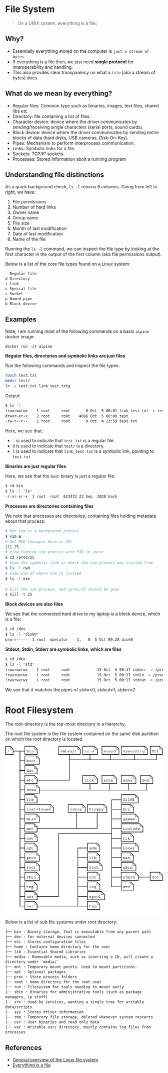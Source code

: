 # File System

> On a UNIX system, everything is a file;

## Why?

- Essentially everything stored on the computer is `just a stream of bytes`.
- If everything is a file then, we just need **single protocol** for interoperability and handling.
- This also provdes clear transparency on what a `file` (aka a stream of bytes) does.

## What do we mean by everything?

- Regular files: Common type such as binaries, images, text files, shared libs etc
- Directory: file containing a list of files.
- Character device: device where the driver communicates by sending/receiving single characters (serial ports, sound cards).
- Block device: device where the driver communicates by sending entire blocks of data (hard disks, USB cameras, Disk-On-Key).
- Pipes: Mechanism to perform interprocess communication.
- Links: Symbolic links for a file.
- Sockets: TCP/IP sockets.
- Processes: Stored information aboit a running program

## Understanding file distinctions

As a quick background check, `ls -l` returns 8 columns. Going from left to right, we have:

1. File permissions
2. Number of hard links
3. Owner name
4. Group name
5. File size
6. Month of last modification
7. Date of last modification
8. Name of the file

Running the `ls -l` command, we can inspect the file type by looking at the first character in the output of the first column (aka file permissions output).

Below is a list of the core file types found on a Linux system:

```
- Regular file
d Directory
l Link
c Special file
s Socket
p Named pipe
b Block device
```

## Examples

Note, I am running most of the following commands on a basic `alpine` docker image:

```
docker run -it alpine
```

**Regular files, directories and symbolic links are just files**

Run the following commands and inspect the file types:
```bash
touch test.txt
mkdir test/
ln -s test.txt link_test.txtg
```

Output:

```bash
$ ls -l
lrwxrwxrwx    1 root     root       8 Oct  5 00:01 link_test.txt -> test.txt
drwxr-xr-x    2 root     root    4096 Oct  5 00:00 test
-rw-r--r--    1 root     root       0 Oct  4 23:59 test.txt
```

Here, we see that:

- `-` is used to indicate that `test.txt` is a regular file.
- `d` is used to indicate that `test/` is a directory.
- `l` is used to indicate that `link_test.txt` is a symbolic link, pointing to `test.txt`

**Binaries are just regular files**

Here, we see that the `bash` binary is just a regular file:

```bash
$ cd bin
$ ls -l *ls*
-r-xr-xr-x  1 root  root  623472 22 Sep  2020 bash
```

**Processes are directories containing files**

We note that processes are directories, containing files holding metadata about that process:

```bash
# Run Vim as a background process
$ vim &
# Get PID (example here is 25)
[1] 25 
# View running vim process with PID in /proc
$ cd /proc/25
# View the symbolic link on where the vim process was started from
$ ls -l cwd
# View exe of where vim is located
$ ls -l exe

# Kill the vim process, and /proc/25 should be gone
$ kill -9 25
```

**Block devices are also files**

We see that the connected hard drive to my laptop is a block device, which is a file:

```bash
$ cd /dev
$ ls -l *disk0*
brw-r-----  1 root  operator    1,   0  5 Oct 09:28 disk0
```

**Stdout, Stdin, Stderr are symbolic links, which are files** 

```bash
$ cd /dev
$ ls -l *std*
lrwxrwxrwx    1 root     root            15 Oct  5 00:17 stderr -> /proc/self/fd/2
lrwxrwxrwx    1 root     root            15 Oct  5 00:17 stdin -> /proc/self/fd/0
lrwxrwxrwx    1 root     root            15 Oct  5 00:17 stdout -> /proc/self/fd/1
```

We see that it matches the pipes of stdin=0, stdout=1, stderr=2

# Root Filesystem

The root-directory is the top-most directory in a hierarchy, 

The root file system is the file system contained on the same disk partition on which the root directory is located.

![fs-layout](fs-layout.png)

Below is a list of sub file systems under root directory:

```
├── bin : Binary storage, that is executable from any parent path
├── dev : For external devices connected
├── etc : Stores configuration files
├── home : Contains home directory for the user
├── lib : Essential Shared Libraries
├── media : Removable media, such as inserting a CD, will create a directory under `media/`
├── mnt : Temporary mount points. Used to mount partitions.
├── opt : Optional packages
├── proc : Store process folders
├── root : Home directory for the root user
├── run : Filesystem for tools needing to mount early
├── sbin : Binaries for administrative tools (such as package managers, ip stuff)
├── srv : Used by services, wanting a single tree for writable data/scripts
├── sys : Stores driver information
├── tmp : Temporary file storage, deleted whenever system restarts
├── usr : User binaries and read only data
├── var : Writable usr/ directory, mostly contains log files from processes
```

## References

- [General overview of the Linux file system](https://tldp.org/LDP/intro-linux/html/sect_03_01.html)
- [Everything is a file](https://www.youtube.com/watch?v=dDwXnB6XeiA)